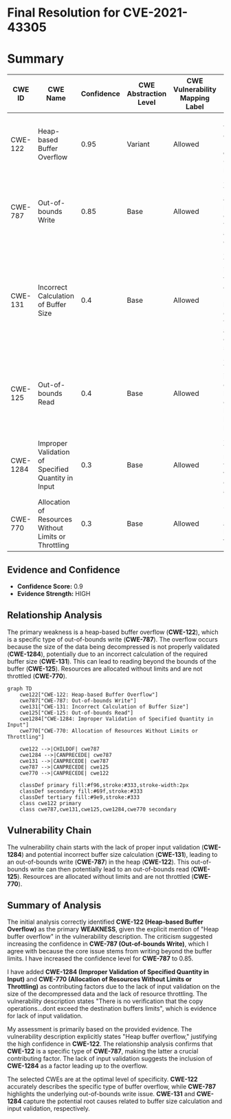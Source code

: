 # Final Resolution for CVE-2021-43305

# Summary
| CWE ID | CWE Name | Confidence | CWE Abstraction Level | CWE Vulnerability Mapping Label | CWE-Vulnerability Mapping Notes |
|---|---|---|---|---|---|
| CWE-122 | Heap-based Buffer Overflow | 0.95 | Variant | Allowed | Primary CWE: The vulnerability explicitly states "**Heap buffer overflow**" and the CWE description matches this. |
| CWE-787 | Out-of-bounds Write | 0.85 | Base | Allowed | Secondary CWE: The vulnerability allows writing data past the end of the destination buffer, which is the primary action causing the overflow. |
| CWE-131 | Incorrect Calculation of Buffer Size | 0.4 | Base | Allowed | Secondary CWE: The **root cause** involves missing verification of copy operation in LZ4decompressImpl loop, and arbitrary copy operation, which is similar to an incorrect calculation of buffer size. |
| CWE-125 | Out-of-bounds Read | 0.4 | Base | Allowed | Secondary CWE: The vulnerability involves a copy operation exceeding buffer limits, which could potentially lead to reading data beyond the intended buffer. |
| CWE-1284 | Improper Validation of Specified Quantity in Input | 0.3 | Base | Allowed | Secondary CWE: The system does not properly validate the size of the uncompressed data against the allocated buffer. |
| CWE-770 | Allocation of Resources Without Limits or Throttling | 0.3 | Base | Allowed | Secondary CWE: Resources are allocated without limits and are not throttled. |

## Evidence and Confidence

*   **Confidence Score:** 0.9
*   **Evidence Strength:** HIGH

## Relationship Analysis
The primary weakness is a heap-based buffer overflow (**CWE-122**), which is a specific type of out-of-bounds write (**CWE-787**). The overflow occurs because the size of the data being decompressed is not properly validated (**CWE-1284**), potentially due to an incorrect calculation of the required buffer size (**CWE-131**). This can lead to reading beyond the bounds of the buffer (**CWE-125**). Resources are allocated without limits and are not throttled (**CWE-770**).

```mermaid
graph TD
    cwe122["CWE-122: Heap-based Buffer Overflow"]
    cwe787["CWE-787: Out-of-bounds Write"]
    cwe131["CWE-131: Incorrect Calculation of Buffer Size"]
    cwe125["CWE-125: Out-of-bounds Read"]
    cwe1284["CWE-1284: Improper Validation of Specified Quantity in Input"]
    cwe770["CWE-770: Allocation of Resources Without Limits or Throttling"]

    cwe122 -->|CHILDOF| cwe787
    cwe1284 -->|CANPRECEDE| cwe787
    cwe131 -->|CANPRECEDE| cwe787
    cwe787 -->|CANPRECEDE| cwe125
    cwe770 -->|CANPRECEDE| cwe122

    classDef primary fill:#f96,stroke:#333,stroke-width:2px
    classDef secondary fill:#69f,stroke:#333
    classDef tertiary fill:#9e9,stroke:#333
    class cwe122 primary
    class cwe787,cwe131,cwe125,cwe1284,cwe770 secondary
```

## Vulnerability Chain
The vulnerability chain starts with the lack of proper input validation (**CWE-1284**) and potential incorrect buffer size calculation (**CWE-131**), leading to an out-of-bounds write (**CWE-787**) in the heap (**CWE-122**). This out-of-bounds write can then potentially lead to an out-of-bounds read (**CWE-125**). Resources are allocated without limits and are not throttled (**CWE-770**).

## Summary of Analysis
The initial analysis correctly identified **CWE-122 (Heap-based Buffer Overflow)** as the primary **WEAKNESS**, given the explicit mention of "Heap buffer overflow" in the vulnerability description. The criticism suggested increasing the confidence in **CWE-787 (Out-of-bounds Write)**, which I agree with because the core issue stems from writing beyond the buffer limits. I have increased the confidence level for **CWE-787** to 0.85.

I have added **CWE-1284 (Improper Validation of Specified Quantity in Input)** and **CWE-770 (Allocation of Resources Without Limits or Throttling)** as contributing factors due to the lack of input validation on the size of the decompressed data and the lack of resource throttling. The vulnerability description states "There is no verification that the copy operations...dont exceed the destination buffers limits", which is evidence for lack of input validation.

My assessment is primarily based on the provided evidence. The vulnerability description explicitly states "Heap buffer overflow," justifying the high confidence in **CWE-122**. The relationship analysis confirms that **CWE-122** is a specific type of **CWE-787**, making the latter a crucial contributing factor. The lack of input validation suggests the inclusion of **CWE-1284** as a factor leading up to the overflow.

The selected CWEs are at the optimal level of specificity. **CWE-122** accurately describes the specific type of buffer overflow, while **CWE-787** highlights the underlying out-of-bounds write issue. **CWE-131** and **CWE-1284** capture the potential root causes related to buffer size calculation and input validation, respectively.